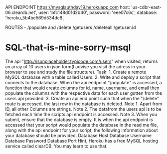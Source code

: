 API ENDPOINT https://mysqlauthday19.herokuapp.com
    host: 'us-cdbr-east-06.cleardb.net',
    user: 'bfc148d01d2b40',
    password: 'eee07c6c',
    database: 'heroku_5b4be569d534dc8',


ROUTES - /populate and /delete /getusers /deleteall /getuser:id

# SQL-that-is-mine-sorry-msql



The api "http://jsonplaceholder.typicode.com/users"  when visited, returns an array of 10 users in json form(I advise you visit the adress in your browser to see and study the file structure).   Task:  1. Create a remote MySQL database with a table called Users.   2. Write and deploy a script that connects to the database. When the api endpoint "/populate" is accessed, a function that would create columns for id, name, username, and email then populate the columns with the respective data for each user gotten from the users api provided.  3. Create an api end point such that when the "/delete" route is accessed, the last row in the database is deleted.   Note 1. Apart from ID, all other Columns are strings.  Note 2. The datafrom the users api is to be fetched each time the scripts api endpoint is accessed.   Note 3. When you submit, ensure that the database is empty. It is when the api endpoint is accessed that your script would populate the database  In the read me file, along with the api endpoint for your script, the following information about your database should be provided.  Database Host  Database Username  Database Password  Database Port     Hint, Heroku has a free MySQL hosting service called clearDB. You may learn to use that.
